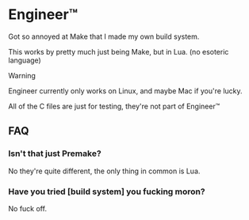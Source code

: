 # Engineer™

Got so annoyed at Make that I made my own build system.

This works by pretty much just being Make, but in Lua. (no esoteric language)

> [!WARNING]
> Engineer currently only works on Linux, and maybe Mac if you're lucky.

All of the C files are just for testing, they're not part of Engineer™

## FAQ

### Isn't that just Premake?

No they're quite different, the only thing in common is Lua.

### Have you tried \[build system] you fucking moron?

No fuck off.
